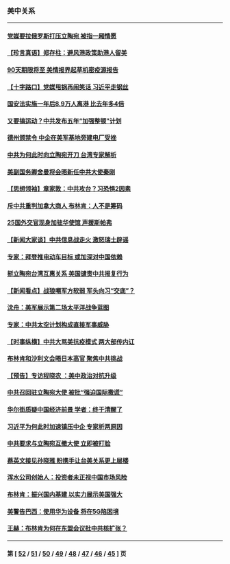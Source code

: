 ### 美中关系
---
#### [党媒要拉俄罗斯打压立陶宛 被指一厢情愿](../../pages/nf1412576/n13158106.md) 
#### [【珍言真语】郑存柱：避风港政策助港人留美](../../pages/nf1412576/n13157792.md) 
#### [90天期限将至 美情报界起草机密疫源报告](../../pages/nf1412576/n13157930.md) 
#### [【十字路口】党媒甩锅再闹笑话 习近平走钢丝](../../pages/nf1412576/n13157695.md) 
#### [国安法实施一年后8.9万人离港 比去年多4倍](../../pages/nf1412576/n13157942.md) 
#### [又要搞运动？中共发布五年“加强整顿”计划](../../pages/nf1412576/n13157721.md) 
#### [德州颁禁令 中企在美军基地旁建电厂受挫](../../pages/nf1412576/n13157127.md) 
#### [中共为何此时向立陶宛开刀 台湾专家解析](../../pages/nf1412576/n13154468.md) 
#### [美副国务卿舍曼将会晤新任中共大使秦刚](../../pages/nf1412576/n13156425.md) 
#### [【思想领袖】章家敦：中共攻台？习恐惧2因素](../../pages/nf1412576/n13136059.md) 
#### [斥中共重判加拿大商人 布林肯：人不是筹码](../../pages/nf1412576/n13155232.md) 
#### [25国外交官现身加驻华使馆 声援斯帕弗](../../pages/nf1412576/n13155301.md) 
#### [【新闻大家谈】中共信息战走火 激怒瑞士辟谣](../../pages/nf1412576/n13154961.md) 
#### [专家：拜登推电动车目标 或加深对中国依赖](../../pages/nf1412576/n13154169.md) 
#### [挺立陶宛台湾互惠关系 美国谴责中共报复行为](../../pages/nf1412576/n13153959.md) 
#### [【新闻看点】战狼嘲军方软弱 军头向习“交底”？](../../pages/nf1412576/n13153051.md) 
#### [沈舟：美军展示第二场太平洋战争蓝图](../../pages/nf1412576/n13153478.md) 
#### [专家：中共太空计划构成直接军事威胁](../../pages/nf1412576/n13153236.md) 
#### [【时事纵横】中共大骂美抗疫模式 两大部传内讧](../../pages/nf1412576/n13153484.md) 
#### [布林肯和沙利文会晤日本高官 聚焦中共挑战](../../pages/nf1412576/n13153472.md) 
#### [【预告】专访程晓农 ：美中政治对抗升级](../../pages/nf1412576/n13153477.md) 
#### [中共召回驻立陶宛大使 被批“强迫国际撒谎”](../../pages/nf1412576/n13152140.md) 
#### [华尔街质疑中国经济前景 学者：终于清醒了](../../pages/nf1412576/n13152678.md) 
#### [习近平为何此时加速镇压中企 专家析两原因](../../pages/nf1412576/n13153032.md) 
#### [中共要求与立陶宛互撤大使 立即被打脸](../../pages/nf1412576/n13152380.md) 
#### [蔡英文接见孙晓雅 盼携手让台美关系更上层楼](../../pages/nf1412576/n13152021.md) 
#### [浑水公司创始人：投资者未正视中国市场风险](../../pages/nf1412576/n13151368.md) 
#### [布林肯：振兴国内基建 以实力展示美国强大](../../pages/nf1412576/n13151164.md) 
#### [美警告巴西：使用华为设备 将在5G陷困境](../../pages/nf1412576/n13150829.md) 
#### [王赫：布林肯为何在东盟会议批中共核扩张？](../../pages/nf1412576/n13151018.md) 

---
#### 第 [ [52](./52.md) / [51](./51.md) / [50](./50.md) / [49](./49.md) / [48](./48.md) / [47](./47.md) / [46](./46.md) / [45](./45.md) ] 页
